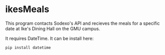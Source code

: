 # ikesMeals

This program contacts Sodexo's API and recieves the meals for a specific date at Ike's Dining Hall on the GMU campus.

It requires DateTime. It can be install here:

```fish
pip install datetime
```
